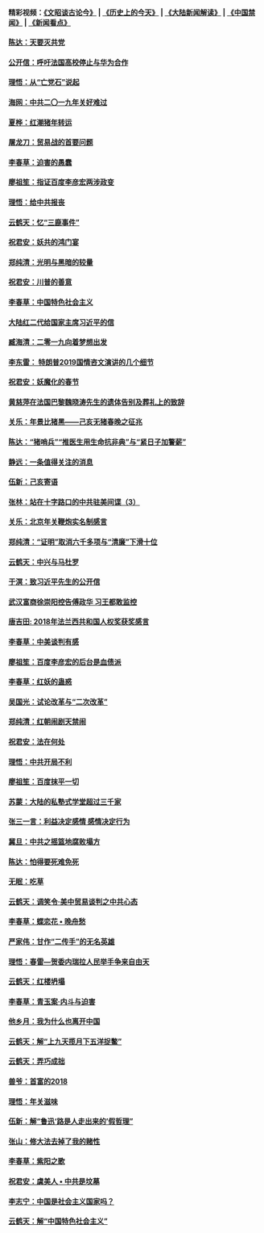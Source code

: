 #### 精彩视频：[《文昭谈古论今》](http://45.76.195.252/wenzhao) | [《历史上的今天》](http://45.76.195.252/today-in-history) | [《大陆新闻解读》](http://45.76.195.252/ntdtv-comedy) | [《中国禁闻》](http://45.76.195.252/ntdtv-news) | [《新闻看点》](http://45.76.195.252/news-insight) 

 #### [陈达：天要灭共党](../pages/nsc993/n11043924.md?t=02141237) 

#### [公开信：呼吁法国高校停止与华为合作](../pages/nsc993/n11042967.md?t=02141237) 

#### [理悟：从“亡党石”说起](../pages/nsc993/n11042524.md?t=02141237) 

#### [海网：中共二〇一九年关好难过](../pages/nsc993/n11041415.md?t=02141237) 

#### [夏桦：红潮猪年转运](../pages/nsc993/n11041337.md?t=02141237) 

#### [屠龙刀：贸易战的首要问题](../pages/nsc993/n11040283.md?t=02141237) 

#### [李春草：迫害的愚蠢](../pages/nsc993/n11036601.md?t=02141237) 

#### [廖祖笙：指证百度李彦宏两涉政变](../pages/nsc993/n11036579.md?t=02141237) 

#### [理悟：给中共报丧](../pages/nsc993/n11036501.md?t=02141237) 

#### [云鹤天：忆“三鹿事件”](../pages/nsc993/n11036466.md?t=02141237) 

#### [祝君安：妖共的鸿门宴](../pages/nsc993/n11035387.md?t=02141237) 

#### [郑纯清：光明与黑暗的较量](../pages/nsc993/n11035337.md?t=02141237) 

#### [祝君安：川普的善意](../pages/nsc993/n11032077.md?t=02141237) 

#### [李春草：中国特色社会主义](../pages/nsc993/n11032132.md?t=02141237) 

#### [大陆红二代给国家主席习近平的信](../pages/nsc993/n11031995.md?t=02141237) 

#### [臧海清：二零一九向着梦想出发](../pages/nsc993/n11031959.md?t=02141237) 

#### [李东雷： 特朗普2019国情咨文演讲的几个细节](../pages/nsc993/n11031943.md?t=02141237) 

#### [祝君安：妖魔化的春节](../pages/nsc993/n11031747.md?t=02141237) 

#### [黄慈萍在法国巴黎魏晓涛先生的遗体告别及葬礼上的致辞](../pages/nsc993/n11031419.md?t=02141237) 

#### [关乐：年景比猪黑——己亥无猪春晚之征兆](../pages/nsc993/n11031494.md?t=02141237) 

#### [陈达：“猪哨兵”“推医生用生命抗非典”与“紧日子加警薪”](../pages/nsc993/n11027746.md?t=02141237) 

#### [静远：一条值得关注的消息](../pages/nsc993/n11024470.md?t=02141237) 

#### [伍新：己亥寄语](../pages/nsc993/n11024543.md?t=02141237) 

#### [张林：站在十字路口的中共驻美间谍（3）](../pages/nsc993/n11023043.md?t=02141237) 

#### [关乐：北京年关鞭炮实名制感言](../pages/nsc993/n11022630.md?t=02141237) 

#### [郑纯清：“证明”取消六千多项与“清廉”下滑十位](../pages/nsc993/n11022638.md?t=02141237) 

#### [云鹤天：中兴与马杜罗](../pages/nsc993/n11022620.md?t=02141237) 

#### [于溟：致习近平先生的公开信](../pages/nsc993/n11022593.md?t=02141237) 

#### [武汉富商徐崇阳控告傅政华 习王都敢监控](../pages/nsc993/n11022212.md?t=02141237) 

#### [唐吉田: 2018年法兰西共和国人权奖获奖感言](../pages/nsc993/n11021537.md?t=02141237) 

#### [李春草：中美谈判有感](../pages/nsc993/n11019776.md?t=02141237) 

#### [廖祖笙：百度李彦宏的后台是血债派](../pages/nsc993/n11019767.md?t=02141237) 

#### [李春草：红妖的蛊惑](../pages/nsc993/n11017095.md?t=02141237) 

#### [吴国光：试论改革与“二次改革”](../pages/nsc993/n11017055.md?t=02141237) 

#### [郑纯清：红朝闹剧天禁闹](../pages/nsc993/n11017030.md?t=02141237) 

#### [祝君安：法在何处](../pages/nsc993/n11017021.md?t=02141237) 

#### [理悟：中共开局不利](../pages/nsc993/n11016938.md?t=02141237) 

#### [廖祖笙：百度抹平一切](../pages/nsc993/n11014925.md?t=02141237) 

#### [苏蒙：大陆的私塾式学堂超过三千家](../pages/nsc993/n11014334.md?t=02141237) 

#### [张三一言：利益决定感情 感情决定行为](../pages/nsc993/n11012463.md?t=02141237) 

#### [冀旦：中共之摇篮地腐败塌方](../pages/nsc993/n11009533.md?t=02141237) 

#### [陈达：怕得要死难免死](../pages/nsc993/n11009520.md?t=02141237) 

#### [无眠：吃草](../pages/nsc993/n11007940.md?t=02141237) 

#### [云鹤天：调笑令‧美中贸易谈判之中共心态](../pages/nsc993/n11007670.md?t=02141237) 

#### [李春草：蝶恋花  •  晚舟愁](../pages/nsc993/n11006605.md?t=02141237) 

#### [严家伟：甘作“二传手”的无名英雄](../pages/nsc993/n11005340.md?t=02141237) 

#### [理悟：春雷—贺委内瑞拉人民举手争来自由天](../pages/nsc993/n11005334.md?t=02141237) 

#### [云鹤天：红楼坍塌](../pages/nsc993/n11005318.md?t=02141237) 

#### [李春草：青玉案·内斗与迫害](../pages/nsc993/n11005306.md?t=02141237) 

#### [他乡月：我为什么也离开中国](../pages/nsc993/n11003553.md?t=02141237) 

#### [云鹤天：解“上九天揽月下五洋捉鳖”](../pages/nsc993/n11000750.md?t=02141237) 

#### [云鹤天：弄巧成拙](../pages/nsc993/n11000722.md?t=02141237) 

#### [兽爷：首富的2018](../pages/nsc993/n11000693.md?t=02141237) 

#### [理悟：年关滋味](../pages/nsc993/n10998847.md?t=02141237) 

#### [伍新：解“鲁迅‘路是人走出来的’假哲理”](../pages/nsc993/n10998777.md?t=02141237) 

#### [张山：修大法去掉了我的赌性](../pages/nsc993/n10997702.md?t=02141237) 

#### [李春草：紫阳之歌](../pages/nsc993/n10997679.md?t=02141237) 

#### [祝君安：虞美人 • 中共是坟墓](../pages/nsc993/n10996090.md?t=02141237) 

#### [李志宁：中国是社会主义国家吗？](../pages/nsc993/n10996097.md?t=02141237) 

#### [云鹤天：解“中国特色社会主义”](../pages/nsc993/n10996043.md?t=02141237) 

